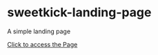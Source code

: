 # sweetkick-landing-page
 A simple landing page 

 <a href = "https://kawecz.github.io/sweetkick-landing-page/"> Click to access the Page</a>
